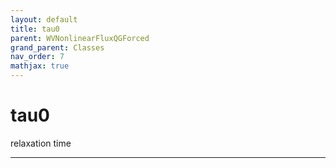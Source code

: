 ```yaml
---
layout: default
title: tau0
parent: WVNonlinearFluxQGForced
grand_parent: Classes
nav_order: 7
mathjax: true
---
```


#  tau0

relaxation time


---

